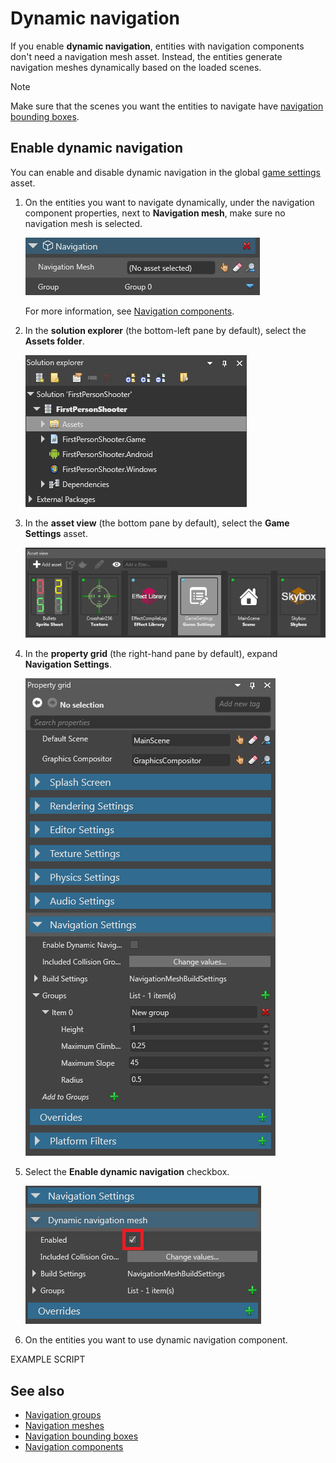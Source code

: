 # Dynamic navigation

If you enable **dynamic navigation**, entities with navigation components don't need a navigation mesh asset. Instead, the entities generate navigation meshes dynamically based on the loaded scenes.

> [!Note]
> Make sure that the scenes you want the entities to navigate have [navigation bounding boxes](navigation-bounding-boxes.md).

## Enable dynamic navigation

You can enable and disable dynamic navigation in the global [game settings](game-settings.md) asset.

1. On the entities you want to navigate dynamically, under the navigation component properties, next to **Navigation mesh**, make sure no navigation mesh is selected.

    ![No navigation mesh selected](media/no-navigation-mesh-selected.png)

    For more information, see [Navigation components](navigation-components.md).

2. In the **solution explorer** (the bottom-left pane by default), select the **Assets folder**.

    ![Select Assets folder asset](media/select-asset-folder.png)

3. In the **asset view** (the bottom pane by default), select the **Game Settings** asset.

    ![Select Game Settings asset](media/select-game-settings-asset.png)

4. In the **property grid** (the right-hand pane by default), expand **Navigation Settings**.

   ![Game settings](media/navigation-settings.png)

5. Select the **Enable dynamic navigation** checkbox.

    ![Enable dynamic navigation checkbox](media/enable-dynamic-navigation.png)

6. On the entities you want to use dynamic navigation component.

EXAMPLE SCRIPT

## See also

* [Navigation groups](navigation-groups.md)
* [Navigation meshes](navigation-meshes.md)
* [Navigation bounding boxes](navigation-bounding-boxes.md)
* [Navigation components](navigation-components.md)